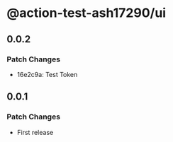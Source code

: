 # @action-test-ash17290/ui

## 0.0.2

### Patch Changes

- 16e2c9a: Test Token

## 0.0.1

### Patch Changes

- First release
